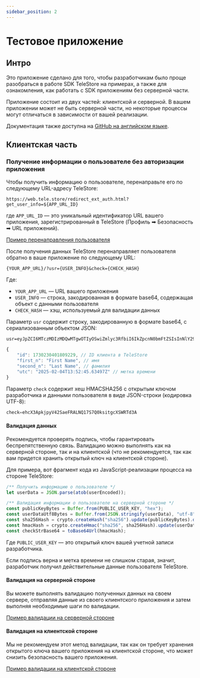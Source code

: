 ```yaml
---
sidebar_position: 2
---
```


# Тестовое приложение 

## Интро

Это приложение сделано для того, чтобы разработчикам было проще разобраться в работе SDK TeleStore на примерах, а также для ознакомления, как работать с SDK приложениям без серверной части. 

Приложение состоит из двух частей: клиентской и серверной. В вашем приложении может не быть серверной части, но некоторые процессы могут отличаться в зависимости от вашей реализации.

Документация также доступна на [GitHub на английском языке](https://github.com/telestore-rep/test-app).

## Клиентская часть

### Получение информации о пользователе без авторизации приложения

Чтобы получить информацию о пользователе, перенаправьте его по следующему URL-адресу TeleStore:
```
https://web.tele.store/redirect_ext_auth.html?get_user_info=${APP_URL_ID}
```

где `APP_URL_ID` — это уникальный идентификатор URL вашего приложения, зарегистрированный в TeleStore (Профиль ➡ Безопасность ➡ URL приложений).

[Пример перенаправления пользователя](https://github.com/telestore-rep/test-app/blob/ff743c7db872b19f9ac69f32fabdf2c59dd6f737/src/app/client/page.tsx#L152)

После получения данных TeleStore перенаправляет пользователя обратно в ваше приложение по следующему URL:
```
{YOUR_APP_URL}/?usr={USER_INFO}&check={CHECK_HASH}
```
Где:
- `YOUR_APP_URL` — URL вашего приложения
- `USER_INFO` — строка, закодированная в формате base64, содержащая объект с данными пользователя
- `CHECK_HASH` — хэш, используемый для валидации данных

Параметр `usr` содержит строку, закодированную в формате base64, с сериализованным объектом JSON:
```
usr=eyJpZCI6MTczMDIzMDQwMTgwOTIyOSwiZmlyc3RfbiI6IkZpcnN0bmFtZSIsInNlY29uZF9uIjoiTGFzdG5hbWUiLCJ1dGMiOiIyMDI1LTAyLTA0VDEzOjUyOjQ1LjYzNDk3WiJ9
```

```javascript
{
    "id": 1730230401809229, // ID клиента в TeleStore
    "first_n": "First Name", // имя
    "second_n": "Last Name", // фамилия
    "utc": "2025-02-04T13:52:45.63497Z" // метка времени
}
```

Параметр `check` содержит хеш HMACSHA256 с открытым ключом разработчика и данными пользователя в виде JSON-строки (кодировка UTF-8):
```javascript
check=ehcX3ApkjpyV42SaeFRALNQ17S7Q0ksitgcXSWRTd3A
```

#### Валидация данных

Рекомендуется проверять подпись, чтобы гарантировать беспрепятственную связь. Валидацию можно выполнять как на серверной стороне, так и на клиентской (что не рекомендуется, так как вам придется хранить открытый ключ на клиентской стороне).

Для примера, вот фрагмент кода из JavaScript-реализации процесса на стороне TeleStore:
```javascript
/** Получить информацию о пользователе */
let userData = JSON.parse(atob(userEncoded));

/** Валидация информации о пользователе на серверной стороне */
const publicKeyBytes = Buffer.from(PUBLIC_USER_KEY, "hex");
const userDataUtf8Bytes = Buffer.from(JSON.stringify(userData), "utf-8");
const sha256Hash = crypto.createHash("sha256").update(publicKeyBytes).digest();
const hmacHash = crypto.createHmac("sha256", sha256Hash).update(userDataUtf8Bytes).digest();
const checkStrBase64 = toBase64Url(hmacHash);
```

Где `PUBLIC_USER_KEY` — это открытый ключ вашей учетной записи разработчика.

Если подпись верна и метка времени не слишком старая, значит, разработчик получил действительные данные пользователя TeleStore.

#### Валидация на серверной стороне

Вы можете выполнять валидацию полученных данных на своем сервере, отправляя данные из своего клиентского приложения и затем выполняя необходимые шаги по валидации.

[Пример валидации на серверной стороне](https://github.com/telestore-rep/test-app/blob/ff743c7db872b19f9ac69f32fabdf2c59dd6f737/src/app/api/validate_usr_info/route.ts#L21)

#### Валидация на клиентской стороне

Мы не рекомендуем этот метод валидации, так как он требует хранения открытого ключа вашего приложения на клиентской стороне, что может снизить безопасность вашего приложения.

[Пример валидации на клиентской стороне](https://github.com/telestore-rep/test-app/blob/ff743c7db872b19f9ac69f32fabdf2c59dd6f737/src/app/client/page.tsx#L159)

